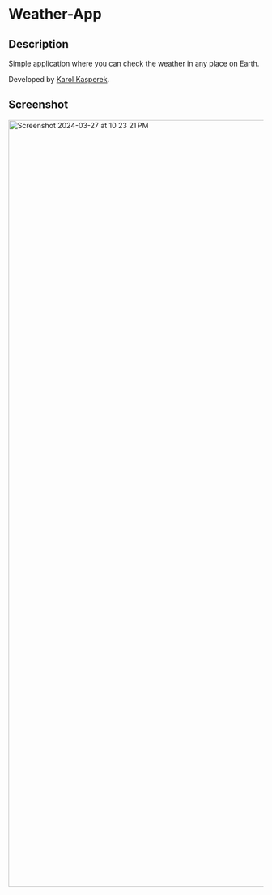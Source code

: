 # Weather-App

## Description
Simple application where you can check the weather in any place on Earth.

Developed by [Karol Kasperek](https://github.com/KarolKasperek).


## Screenshot
<img width="1512" alt="Screenshot 2024-03-27 at 10 23 21 PM" src="https://github.com/KarolKasperek/weather-app/assets/105314335/d7a0af54-9043-460c-a408-9250c64af018">
